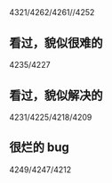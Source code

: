 ##

4321/4262/4261//4252

## 看过，貌似很难的

4235/4227

## 看过，貌似解决的

4231/4225/4218/4209

## 很烂的 bug

4249/4247/4212
